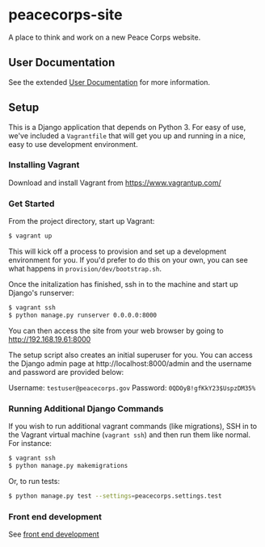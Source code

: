 peacecorps-site
===============

A place to think and work on a new Peace Corps website.

## User Documentation

See the extended [User Documentation](http://peace-corps-donations-portal.readthedocs.org/) for more information.

## Setup

This is a Django application that depends on Python 3. For easy of use, we've included a `Vagrantfile` that will get you up and running in a nice, easy to use development environment.

### Installing Vagrant
Download and install Vagrant from https://www.vagrantup.com/


### Get Started
From the project directory, start up Vagrant:

```bash
$ vagrant up
```

This will kick off a process to provision and set up a development environment for you. If you'd prefer to do this on your own, you can see what happens in `provision/dev/bootstrap.sh`.

Once the initalization has finished, ssh in to the machine and start up Django's runserver:

```bash
$ vagrant ssh
$ python manage.py runserver 0.0.0.0:8000
```

You can then access the site from your web browser by going to http://192.168.19.61:8000

The setup script also creates an initial superuser for you. You can access the Django admin page at http://localhost:8000/admin and the username and password are provided below:

Username: `testuser@peacecorps.gov`
Password: `0QDOyB!gfKkY23$UspzDM35%`

### Running Additional Django Commands
If you wish to run additional vagrant commands (like migrations), SSH in to the Vagrant virtual machine (`vagrant ssh`) and then run them like normal. For instance:

```bash
$ vagrant ssh
$ python manage.py makemigrations
```

Or, to run tests:

```bash
$ python manage.py test --settings=peacecorps.settings.test
```

### Front end development
See [front end development](/peacecorps/peacecorps/static/peacecorps/README.md) 
